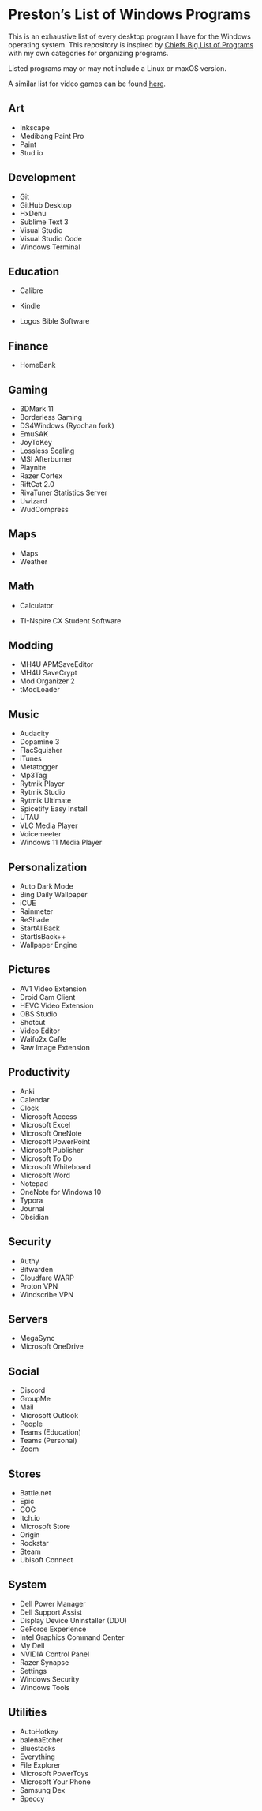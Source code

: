 # Preston’s List of Windows Programs

This is an exhaustive list of every desktop program I have for the Windows operating system. This repository is inspired by [Chiefs Big List of Programs](https://github.com/TheChiefMeat/Chiefs-Big-List-of-Programs) with my own categories for organizing programs.

Listed programs may or may not include a Linux or maxOS version.

A similar list for video games can be found [here](https://github.com/prestonjharberts/Prestons-List-of-Windows-Games).

## Art

- Inkscape
- Medibang Paint Pro
- Paint
- Stud.io

## Development

- Git
- GitHub Desktop
- HxDenu
- Sublime Text 3
- Visual Studio
- Visual Studio Code
- Windows Terminal

## Education

- Calibre

- Kindle
- Logos Bible Software

## Finance

- HomeBank

## Gaming

- 3DMark 11
- Borderless Gaming
- DS4Windows (Ryochan fork)
- EmuSAK
- JoyToKey
- Lossless Scaling
- MSI Afterburner
- Playnite
- Razer Cortex
- RiftCat 2.0
- RivaTuner Statistics Server
- Uwizard
- WudCompress

## Maps

- Maps
- Weather

## Math

- Calculator

- TI-Nspire CX Student Software

## Modding

- MH4U APMSaveEditor
- MH4U SaveCrypt
- Mod Organizer 2
- tModLoader

## Music

- Audacity
- Dopamine 3
- FlacSquisher
- iTunes
- Metatogger
- Mp3Tag
- Rytmik Player
- Rytmik Studio
- Rytmik Ultimate
- Spicetify Easy Install
- UTAU
- VLC Media Player
- Voicemeeter
- Windows 11 Media Player

## Personalization

- Auto Dark Mode
- Bing Daily Wallpaper
- iCUE
- Rainmeter
- ReShade
- StartAllBack
- StartIsBack++
- Wallpaper Engine

## Pictures

- AV1 Video Extension
- Droid Cam Client
- HEVC Video Extension
- OBS Studio
- Shotcut
- Video Editor
- Waifu2x Caffe
- Raw Image Extension

## Productivity

- Anki
- Calendar
- Clock
- Microsoft Access
- Microsoft Excel
- Microsoft OneNote
- Microsoft PowerPoint
- Microsoft Publisher
- Microsoft To Do
- Microsoft Whiteboard
- Microsoft Word
- Notepad
- OneNote for Windows 10
- Typora
- Journal
- Obsidian

## Security

- Authy
- Bitwarden
- Cloudfare WARP
- Proton VPN
- Windscribe VPN

## Servers

- MegaSync
- Microsoft OneDrive

## Social

- Discord
- GroupMe
- Mail
- Microsoft Outlook
- People
- Teams (Education)
- Teams (Personal)
- Zoom

## Stores

- Battle.net
- Epic
- GOG
- Itch.io
- Microsoft Store
- Origin
- Rockstar
- Steam
- Ubisoft Connect

## System

- Dell Power Manager
- Dell Support Assist
- Display Device Uninstaller (DDU)
- GeForce Experience
- Intel Graphics Command Center
- My Dell
- NVIDIA Control Panel
- Razer Synapse
- Settings
- Windows Security
- Windows Tools

## Utilities

- AutoHotkey
- balenaEtcher
- Bluestacks
- Everything
- File Explorer
- Microsoft PowerToys
- Microsoft Your Phone
- Samsung Dex
- Speccy
